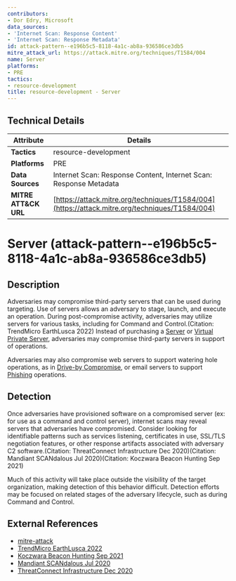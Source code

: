 ```yaml
---
contributors:
- Dor Edry, Microsoft
data_sources:
- 'Internet Scan: Response Content'
- 'Internet Scan: Response Metadata'
id: attack-pattern--e196b5c5-8118-4a1c-ab8a-936586ce3db5
mitre_attack_url: https://attack.mitre.org/techniques/T1584/004
name: Server
platforms:
- PRE
tactics:
- resource-development
title: resource-development - Server
---
```


## Technical Details

| Attribute | Details |
|-----------|----------|
| **Tactics** | resource-development |
| **Platforms** | PRE |
| **Data Sources** | Internet Scan: Response Content, Internet Scan: Response Metadata |
| **MITRE ATT&CK URL** | [https://attack.mitre.org/techniques/T1584/004](https://attack.mitre.org/techniques/T1584/004) |

# Server (attack-pattern--e196b5c5-8118-4a1c-ab8a-936586ce3db5)

## Description
Adversaries may compromise third-party servers that can be used during targeting. Use of servers allows an adversary to stage, launch, and execute an operation. During post-compromise activity, adversaries may utilize servers for various tasks, including for Command and Control.(Citation: TrendMicro EarthLusca 2022) Instead of purchasing a [Server](https://attack.mitre.org/techniques/T1583/004) or [Virtual Private Server](https://attack.mitre.org/techniques/T1583/003), adversaries may compromise third-party servers in support of operations.

Adversaries may also compromise web servers to support watering hole operations, as in [Drive-by Compromise](https://attack.mitre.org/techniques/T1189), or email servers to support [Phishing](https://attack.mitre.org/techniques/T1566) operations.

## Detection
Once adversaries have provisioned software on a compromised server (ex: for use as a command and control server), internet scans may reveal servers that adversaries have compromised. Consider looking for identifiable patterns such as services listening, certificates in use, SSL/TLS negotiation features, or other response artifacts associated with adversary C2 software.(Citation: ThreatConnect Infrastructure Dec 2020)(Citation: Mandiant SCANdalous Jul 2020)(Citation: Koczwara Beacon Hunting Sep 2021)

Much of this activity will take place outside the visibility of the target organization, making detection of this behavior difficult. Detection efforts may be focused on related stages of the adversary lifecycle, such as during Command and Control.

## External References
- [mitre-attack](https://attack.mitre.org/techniques/T1584/004)
- [TrendMicro EarthLusca 2022](https://www.trendmicro.com/content/dam/trendmicro/global/en/research/22/a/earth-lusca-employs-sophisticated-infrastructure-varied-tools-and-techniques/technical-brief-delving-deep-an-analysis-of-earth-lusca-operations.pdf)
- [Koczwara Beacon Hunting Sep 2021](https://michaelkoczwara.medium.com/cobalt-strike-c2-hunting-with-shodan-c448d501a6e2)
- [Mandiant SCANdalous Jul 2020](https://www.mandiant.com/resources/scandalous-external-detection-using-network-scan-data-and-automation)
- [ThreatConnect Infrastructure Dec 2020](https://threatconnect.com/blog/infrastructure-research-hunting/)
